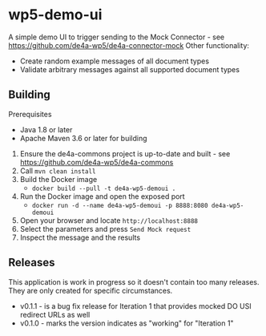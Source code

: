 # wp5-demo-ui

A simple demo UI to trigger sending to the Mock Connector - see https://github.com/de4a-wp5/de4a-connector-mock
Other functionality:
* Create random example messages of all document types
* Validate arbitrary messages against all supported document types

## Building

Prerequisites
* Java 1.8 or later
* Apache Maven 3.6 or later for building

1. Ensure the de4a-commons project is up-to-date and built - see https://github.com/de4a-wp5/de4a-commons
2. Call `mvn clean install`
3. Build the Docker image
    * `docker build --pull -t de4a-wp5-demoui .`
4. Run the Docker image and open the exposed port
    * `docker run -d --name de4a-wp5-demoui -p 8888:8080 de4a-wp5-demoui`
5. Open your browser and locate `http://localhost:8888`
6. Select the parameters and press `Send Mock request`
7. Inspect the message and the results

## Releases

This application is work in progress so it doesn't contain too many releases.
They are only created for specific circumstances.
* v0.1.1 - is a bug fix release for Iteration 1 that provides mocked DO USI redirect URLs as well
* v0.1.0 - marks the version indicates as "working" for "Iteration 1"
